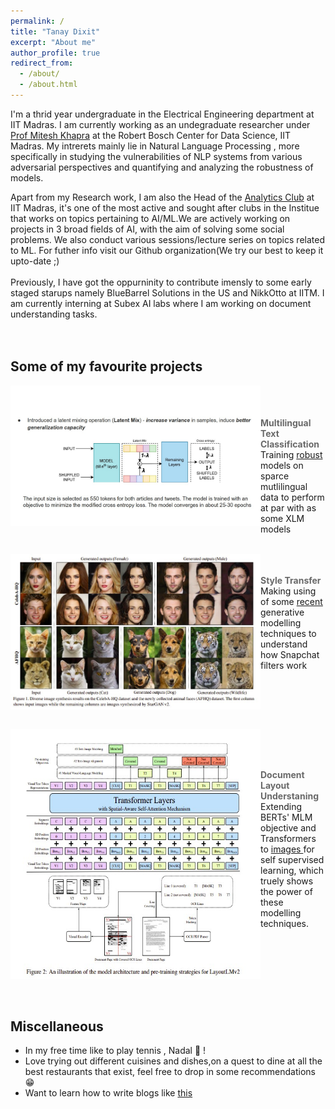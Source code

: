 ```yaml
---
permalink: /
title: "Tanay Dixit"
excerpt: "About me"
author_profile: true
redirect_from: 
  - /about/
  - /about.html
---
```


I'm a thrid year undergraduate in the Electrical Engineering department at IIT Madras. I am currently working as an undegraduate researcher under [Prof Mitesh Khapra](https://www.cse.iitm.ac.in/~miteshk/) at the Robert Bosch Center for Data Science, IIT Madras. My intrerets mainly lie in Natural Language Processing , more specifically in studying the vulnerabilities of NLP systems from various adversarial perspectives and quantifying and analyzing the robustness of models.<br>

Apart from my Research work, I am also the Head of the [Analytics Club](https://github.com/analytics-club-iitm) at IIT Madras, it's one of the most active and sought after clubs in the Institue that works on topics pertaining to AI/ML.We are actively working on projects in 3 broad fields of AI, with the aim of solving some social problems. We also conduct various sessions/lecture series on topics related to ML. For futher info visit our Github organization(We try our best to keep it upto-date ;) <br> <br> Previously, I have got the oppurninity to contribute imensly to some early staged starups namely BlueBarrel Solutions in the US and NikkOtto at IITM. I am currently interning at Subex AI labs where I am working on document understanding tasks. <br><br><br>
## Some of my favourite projects
<p>
  <a href="https://github.com/vasudevgupta7/Bridgei2i-Winning-Solutions" title="Redirect to homepage">
    <img align="left" src="images/text_stuff.jpg" width="400px"/>
  </a>
</p>
<br><br> <br>
<span align ='center' style="color:DimGray; font-weight:700">Multilingual Text Classification </span> <br>
 Training <a href="https://arxiv.org/pdf/2012.15699.pdf">robust</a> models on sparce mutlilingual data to perform at par with as some XLM models

<br clear="left"/>
<br> 
<p>
  <a href="https://github.com/analytics-club-iitm/MiniProject-Style-Transfer" title="Redirect to homepage">
    <img align="left" src="images/starganv2.jpg" width="400px"/>
  </a>
</p>
<br><br>
<span align ='center' style="color:DimGray; font-weight:700" >Style Transfer </span><br> Making using of some <a href="https://arxiv.org/abs/1912.01865">recent</a> generative modelling techniques to understand how Snapchat filters work

<br clear="left"/>
<br>
<p>
  <a href="https://github.com/tanay2001/Subex-Hackathon" title="Redirect to homepage">
    <img align="left" src="images/layoutlm.jpg" width="400px" height ="400px"/>
  </a>
</p>
<br><br> <br>
<p >
<span align ='center' style="color:DimGray; font-weight:700">Document Layout Understaning </span> <br> 
Extending BERTs' MLM objective and Transformers to <a href ="https://arxiv.org/abs/2012.14740">images </a> for self supervised learning, which truely shows the power of these modelling techniques.
</p>

<br clear="left"/>
<br><br>


## Miscellaneous
- In my free time like to play tennis , Nadal 🐐 !
- Love trying out different cuisines and dishes,on a quest to dine at all the best restaurants that exist, feel free to drop in some recommendations 😁
- Want to learn how to write blogs like [this](https://lilianweng.github.io/lil-log/)
